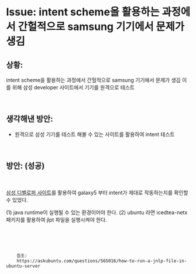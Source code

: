<!--
author: Dailyscat
purpose: issue arrange
rules:
 (1) 헤더와 문단사이
    <br/>
    <br/>
 (2) 코드가 작성되는 부분은 >로 정리
 (3) 참조는 해당 내용 바로 아래
    <br/>
    <br/>
 (4) 명령어는 bold
 (5) 방안은 ## 안의 과정은 ###
-->

# Issue: intent scheme을 활용하는 과정에서 간헐적으로 samsung 기기에서 문제가 생김

## 상황:

intent scheme을 활용하는 과정에서 간헐적으로 samsung 기기에서 문제가 생김 이를 위해 삼성 developer 사이트에서 기기를 원격으로 테스트

<br/>

## 생각해낸 방안:

- 원격으로 삼성 기기를 테스트 해볼 수 있는 사이트를 활용하여 intent 테스트

<br/>

## 방안: (성공)

<br/>

[삼성 디벨로퍼 사이트](https://developer.samsung.com/remotetestlab/rtlDeviceList.action?os=101)를 활용하여 galaxy5 부터 intent가 제대로 작동하는지를 확인할 수 있었다.

(1) java runtime이 실행될 수 있는 환경이어야 한다.
(2) ubuntu 라면 icedtea-netx 패키지를 활용하여 jlpt 파일을 실행시켜야 한다.

<br/>
<br/>
<br/>

        참조:
        https://askubuntu.com/questions/565016/how-to-run-a-jnlp-file-in-ubuntu-server
